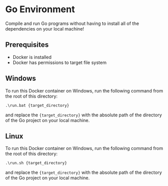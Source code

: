 # Go Environment

Compile and run Go programs without having to install all of the dependencies on your local machine!

## Prerequisites

 - Docker is installed
 - Docker has permissions to target file system

## Windows

To run this Docker container on Windows, run the following command from the root of this directory:

```batch
.\run.bat {target_directory}
```

and replace the `{target_directory}` with the absolute path of the directory of the Go project on your local machine.

## Linux

To run this Docker container on Windows, run the following command from the root of this directory:

```batch
.\run.sh {target_directory}
```

and replace the `{target_directory}` with the absolute path of the directory of the Go project on your local machine.